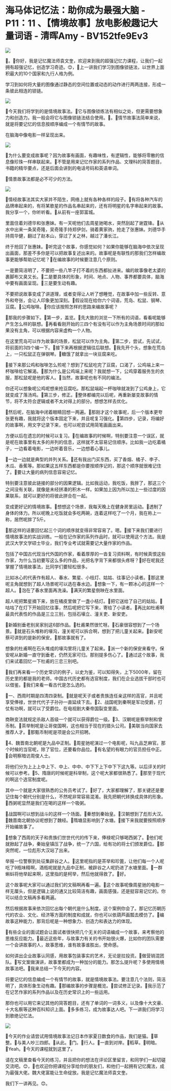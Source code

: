 # 海马体记忆法：助你成为最强大脑 - P11：11 、【情境故事】放电影般趣记大量词语 - 清晖Amy - BV152tfe9Ev3

![](img/2f89244517baf31e76ee54445854f5d9_0.png)

🎼。🎼你好，我是记忆魔法师袁文奎，欢迎来到我的超强记忆力课程，让我们一起拥有超强记忆，创造学习奇迹。😊，🎼上一讲我们学习到图像锁链法，以世界上面积最大的10个国家和九行人格为例。

学习到如何将大量的图像通过静态的空间位置或动态的动作进行两两连接，形成一条彼此相连的锁链。

![](img/2f89244517baf31e76ee54445854f5d9_2.png)

🎼今天我们将学到的是情境故事法。🎼它与图像锁练法有相似之处，但更需要想象力和创造力。我一般会将它与图像锁链法结合使用。🎼。🎼情节故事法简单来说，就是将要记忆的信息按顺序编成一个有情节的故事。

在脑海中像电影一样呈现出来。

![](img/2f89244517baf31e76ee54445854f5d9_4.png)

🎼为什么要变成故事呢？因为故事有画面，有趣味性，有逻辑性，能够将零散的信息像珍珠一样串联起来。🎼不管是用来记忆作家的系列作品、文理科的简答题目，书籍的精华要点，还是后面会讲到的电话号码和英语单词。

🎼情景故事法都是必不可少的方法。

![](img/2f89244517baf31e76ee54445854f5d9_6.png)

🎼情经故事法其实大家并不陌生，网络上就有各种各样的段子。🎼有将各种汽车的品牌串起来的，有将某歌星的作品名串起来的，还有将明星的名字串起来的故事。我分享一个，你听听看。🎼从前有一座郭富城。

里面住着刘德华和张惠妹。有一天呢他们去周星驰喝水，突然刮起了谢霆锋。🎼从水中出来一条吴奇隆，吴奇隆手持郑伊剑，骑着黄家驹，抢走了张惠妹。刘德华手持周华健，翻过了赵本山，穿过了关之林，越过了潘长江。

终于抢回了张惠妹。🎼听完这个故事，你感觉如何？如果你能够在脑海中依次呈现出画面，那差不多你是可以把故事复述出来的。故事呢是有联性的那我们怎样编故事更能够帮助记忆呢？🎼在编故事的时候要注意几个原则。

一是要简洁明了，不要把一些八竿子打不着的东西都扯进来。编的故事像老太婆的裹脚布又臭又长。🎼二是要具体的形象，时间、地点、人物、事界都要具体，脑海中要有画面呈现。🎼三是要生动有趣。

不要把说故事变成了讲道理，或者变得让人听了想睡觉，在故事中加一些反转、意外和夸张，会让人印象更加深刻。🎼假设现在给你六个词语，荒岛、松鼠、钢琴、豆腐。🎼公鸡咖啡。🎼你应该按照怎样的思路来编故事呢？

🎼那我的步骤如下。🎼第一步，盖览。🎼先大致的浏览一下所有的词语，看看呢能够产生怎么样的联想。🎼再看看刚开始的三四个有没有可以作为主角场景时间的那如果没有主角，可以根据内容来虚构一个人物。

在这里荒岛可以作为故事的场景，松鼠可以作为主角。🎼第二步，尝试，先试试，将前面的3四个编一下。🎼接下来再根据逻辑往后联想。🎼我先开个头，想象在荒岛上，一只松鼠正在弹钢琴。🎼糖饿了就拿出一块豆腐来吃。

🎼接下来那公鸡和咖啡怎么煎呢？想到了松鼠吃完了豆腐，口渴了，公鸡端上来一杯咖啡给它解渴。🎼那为什么是公鸡端上来呢？我就想一下，公鸡穿着服务生的衣服，那松鼠呢是他的客人。🎼当然，故事呢也有不同的编法。

你还可以想象呢公鸡呢想来抢豆腐吃。那松鼠端起一杯咖啡就泼到了公鸡身上，它就变成了落汤鸡。🎼第三步，修正。🎼整体都编完以后呢，再重新屡变故事的情节，将不太符合逻辑或者不太对得上的部分。想想怎样去优化。

🎼然后呢，在脑海中闭着眼睛回想一两遍。🎼那刚才这个故事呢，后一个版本更夸张更有趣，我就将这个版本固定下来，并且呢复习强化。🎼第四步，记录，将编好的故事啊，用文字记录下来，也可以呢尝试用简笔画画出来。

方便以后在遗忘的时候可以复习。🎼在编故事的时候啊，特别要注意一个误区，就是呢在故事里有太多的并列的信息，这样就不太容易记住顺序。比如我一边吃着橘子，一边看着电影，一边听着音乐，一边想着心事儿。

🎼一边一边就是典型的并列关系。🎼还有我出门买东西，买了香烟、橘子、李子、木瓜、香蕉等。那如果这五样东西都是你要按顺序记的，那这个顺序就很难记住了。🎼要让大量的病列信息容易记忆。

特别要注意彼此链接的部分的因果逻辑。比如我运动，我吃饭，我胖了，那这三个之间没有关联，就像是未经拼凑的积木一样。如果加上因为所以加上一些过度的因果联系，就可以更好的将彼此拼合在一起。

变成更好记的情境故事。🎼想想这个场景，我每天晚上在健身房里运动。🎼透制了身体的体力。所以呢晚上吃饭就会多吃两碗，连着这样吃了一个月，我在称上一称，居然呢胖了5斤。

🎼那这样的话要回忆起三个词的顺序就变得非常容易了。嗯。🎼接下来我们要进行情境故事法的实战训练。一般在记作家的系列作品时，就可以使用这个方法。我是武汉大学文学硕士毕业，我们专业考试就需要记大量作家的作品。

包括了中国古代现当代外国的作家，看着厚厚的一沓复习资料啊，有时候真恨这些作家，为什么当初要写这么多的作品，光把名字背下来都很头疼呀？🎼好在呢我还掌握了情境故事法，比同学们要轻松很多。

比如冰心的代表作有超人、春水、繁星、小桔灯、姑姑、往事记小读者。🎼那这里呢主角就想到了超人场景呢可以选在春水边。🎼想象一下，有一颗冰心的这样一个超人。🎼泡在了春水里面再洗澡。🎼满天的繁星倒映在水里面。

超人呢把繁星摘下来，放在橘皮里做了一盏小桔灯。🎼把它送给了自己的姑姑。🎼咕咕了在灯下开始回忆往事，然后呢把它写下来，寄给了小读者。🎼再比如杜甫啊最具代表性的作品是三立三别，包括石壕立、潼关吏、新安吏。

🎼新婚别垂老别吴家别这6部作品。🎼杜甫果然很忙呀。🎼石豪很容想到了一个场景。🎼就是石头堆称的壕沟，潼关呢可以拆合啊，想到了把儿童关起来。🎼新安呢蔡可讲到的是新的保安。🎼那故事就有了。

想象的杜甫啊在石头堆成的壕沟里将儿童关了起来。🎼派一个新的保安来看守。保安呢从新婚一直守到垂老，仍然无家可归。那别提多伤心了。🎼通过这个故事，我们来试着回忆一下杜甫的三恋三别吧。

🎼我们再来看一个历史常识的例子，以史为鉴，可以知得失，上下5000年，留在历史里的都是我的老师。中国古代历史都有选官制度，我们在企业选拔干部时也可以借鉴。🎼我们来看一看古代是怎么选的。

🎼一、西周时期是四清四录制。🎼就是呢天子或者贵族连任亲这样的高官，并且呢享受俸禄，世世代代子子孙孙一直延续下去。🎼2、战国呢到秦啊是军功受爵，打仗有功啊，就可以了受爵位。在电视剧大秦帝国裂变里面。

商鞅变法就规定杀敌人首级一个就可以获得爵位一级。🎼3、汉朝呢是察举制和曾币制。🎼茶举制呢是让哥俊国啊，这也相当于现在的猎头公司。🎼美联当向国家去推荐人才。🎼那甄币制呢是项是会公开招聘。

🎼4、魏晋南北朝呢是九品中正制。🎼周星驰呢演过一个电影呢，叫九品芝麻官。那个时候的当官呢，除了官位，还要看你品位。🎼有名望的有眼力的官员担任中正。🎼会明察暗访周俊人士。

将他们分为上上上中上下、中上、中中、中下下上下中下下这九等。以后评关的时候可以参考。🎼5、隋唐的时候呢是科举制，这个呢大家都很熟悉了。🎼那至于现代的啊这个选官制度呢。

其中一个就是大家很熟悉的公务员考试了。🎼好了，大家都理解了，那关键还是要记住每个朝代分别是什么，不然呢非常容易混淆。我先把朝代转换成具体的形象。🎼西粥呢显然是我们在喝的这样一个吸粥。

🎼战国啊可以想到战斗的这样一个场面。🎼秦想到秦始皇。🎼汉朝想到了彪形大汉。🎼魏晋南北朝协议呢想到了魏经。🎼隋塘显影响到了水塘。🎼接下来我就要按照顺序开始编故事了。

🎼想象了西周的天子和贵族们世世代代的传下来，俸禄呢只够喝西粥了。🎼他们呢就掀起了战争，秦始皇镇压了战争，统一了六国，给有功的将士们颁发爵位。🎼那突然呢，一位彪形大汉站了出来。

举报一位警察到处征集辟谷之人。🎼这里呢指的是茶举和珍篦，让他们每一个人呢吃了9瓶味精啊，酒瓶呢就是九品中正制，被辟谷之人呢扔进了水塘里面。🎼一群蝌蚪将他举起来啊，这里指的是柯举，然后他就得救了。🎼好。

这个故事呢大家可以通过我们的文稿啊再看一遍。🎼这个故事呢像周星驰的电影一样无厘头，但是逻辑上说的通又比较简洁有趣，画面感强，还是挺容易记忆的。你可以结合文稿再多看两遍。

然后根据故事来依次回忆出每个朝代是什么制度。这个案例你会了。那记忆历朝历代的农业、文化、经济等方面的制度和成就，你也可以依葫芦画瓢去模仿了。🎼编故事这种能力，那背后呢是一种想象力、创造力和表达力的体现。

🎼有些企业的面试题会让面试者很快把几个无关的词语编成一个故事，来考察他的思维反应能力。🎼最近这些年，与故事力有关的书开始很火爆，比如你的团队需要一个会讲故事的人，故事思维，谁有故事谁胜出，使命感。

如何讲出企业故事认同感，用故事包装事实的艺术，无论是拉投资。🎼做营销混团队。🎼写文案做演讲，故事里都成为一种加分的能力。那怎么提升呢？多使用情境故事法吧。🎼我来总结一下今天的内容。

将要记忆的信息编成一个有情节的故事，就是情境故事法。要注意几个法则，简洁明了，具体形象生动有趣。🎼那编故事的步骤是概览。🎼尝试修正记录。🎼我示范了在记艺作家的系列作品以及在历史常识上的一些运用。

那你也可以用它来记其他的简答题目，还有了单词的一词多义，以及像十大文豪、十大名察等这种百科知识上面。🎼多多练习，成为故事达人吧。下一讲我们将学习到歌绝记忆法。



![](img/2f89244517baf31e76ee54445854f5d9_8.png)

🎼今天的作业请尝试用情境故事法记日本作家夏日数食的作品，我们是猫。🎼草整。🎼与美人吵三四郎。🎼从此。🎼门。🎼行人。🎼一直到对岸。🎼稻草。🎼明暗。🎼Yeah。🎼今天的课程就到这里了。

请在文稿里查看今天的练习，并且把你的想法在评论区里留言，和同学们一起切磋交流吧。😊，🎼也欢迎你把课程分享给你的朋友们，和他们一起拥有记忆魔法，成为最强大佬。魏大佬富能让生命绽放。我是记忆魔法师袁文奎。

我们下一讲再见。😊。